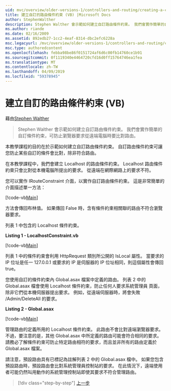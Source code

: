 ```yaml
---
uid: mvc/overview/older-versions-1/controllers-and-routing/creating-a-custom-route-constraint-vb
title: 建立自訂的路由條件約束 (VB) |Microsoft Docs
author: StephenWalther
description: Stephen Walther 會示範如何建立自訂路由條件約束。 我們會實作簡單的自訂條件約束可以防止路由比對 w...
ms.author: riande
ms.date: 02/16/2009
ms.assetid: 892edb27-1cc2-4eaf-8314-dbc2efc6228a
msc.legacyurl: /mvc/overview/older-versions-1/controllers-and-routing/creating-a-custom-route-constraint-vb
msc.type: authoredcontent
ms.openlocfilehash: febba98be86f0151724af6d6c00fb14760ce1b91
ms.sourcegitcommit: 0f1119340e4464720cfd16d0ff15764746ea1fea
ms.translationtype: MT
ms.contentlocale: zh-TW
ms.lasthandoff: 04/09/2019
ms.locfileid: "59378945"
---
```

# <a name="creating-a-custom-route-constraint-vb"></a>建立自訂的路由條件約束 (VB)

藉由[Stephen Walther](https://github.com/StephenWalther)

> Stephen Walther 會示範如何建立自訂路由條件約束。 我們會實作簡單的自訂條件約束，可防止瀏覽器要求從遠端電腦時要比對路由。


本教學課程的目的在於示範如何建立自訂路由條件約束。 自訂路由條件約束可讓您防止某些自訂的條件會比對，除非符合路由。

在本教學課程中，我們會建立 Localhost 的路由條件約束。 Localhost 路由條件約束只會比對從本機電腦所提出的要求。 從遠端在網際網路上的要求不符。

您可以實作 IRouteConstraint 介面，以實作自訂路由條件約束。 這是非常簡單的介面描述單一方法：

[!code-vb[Main](creating-a-custom-route-constraint-vb/samples/sample1.vb)]

方法會傳回布林值。 如果傳回 False 時，含有條件約束相關聯的路由不符合瀏覽器要求。

列表 1 中包含的 Localhost 條件約束。

**Listing 1 - LocalhostConstraint.vb**

[!code-vb[Main](creating-a-custom-route-constraint-vb/samples/sample2.vb)]

列表 1 中的條件約束會利用 HttpRequest 類別所公開的 IsLocal 屬性。 當要求的 IP 位址是任一 127.0.0.1 或要求的 IP 是伺服器的 IP 位址相同，則這個屬性會傳回 true。

您使用自訂的條件約束內 Global.asax 檔案中定義的路由。 列表 2 中的 Global.asax 檔會使用 Localhost 條件約束，防止任何人要求系統管理員 頁面，除非它們從本機伺服器提出要求。 例如，從遠端伺服器時，將會失敗 /Admin/DeleteAll 的要求。

**Listing 2 - Global.asax**

[!code-vb[Main](creating-a-custom-route-constraint-vb/samples/sample3.vb)]

管理路由的定義所用的 Localhost 條件約束。 此路由不會比對遠端瀏覽器要求。 不過，要注意的是，其他 Global.asax 中所定義的路由可能會符合相同的要求。 請務必了解條件約束可防止特定路由相符的要求，而且並非所有的路由定義於 Global.asax 檔案。

請注意，預設路由具有已標記為註解列表 2 中的 Global.asax 檔中。 如果您包含預設路由時，預設路由會比對系統管理員控制站的要求。 在此情況下，遠端使用者可能仍然叫用動作的系統管理控制站即使其要求不符合管理路由。

> [!div class="step-by-step"]
> [上一步](creating-a-route-constraint-vb.md)
